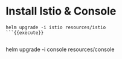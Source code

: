 
# Install Istio & Console

```
helm upgrade -i istio resources/istio
```{{execute}}


```
helm upgrade -i console resources/console
```{{execute}}
